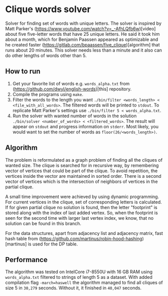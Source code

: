 # Clique words solver

Solver for finding set of words with unique letters.
The solver is inspired by Matt Parker's (https://www.youtube.com/watch?v=_-AfhLQfb6w)[video] about five five-letter words that have 25 unique letters. He said it took him about a month, which for Benjamin Paassen appeared as optimizable and he created faster (https://gitlab.com/bpaassen/five_clique)[algorithm] that runs about 20 minutes. This solver needs less than a minute and it also can do other lengths of words other than 5.

## How to run
1. Get your favorite list of words e.g. `words_alpha.txt` from (https://github.com/dwyl/english-words)[this] repository.
2. Compile the programs using `make`.
3. Filter the words to the length you want `./bin/filter <words_length> < <file_with_all_words>`. The filtered words will be printed to `stdout`. To replicate Matt Parker's settings use `./bin/filter 5 < words_alpha.txt`.
4. Run the solver with wanted number of words in the solution `./bin/solver <number_of_words> < <filtered_words>`. The result will appear on `stdout` and progress information on `stderr`. Most likely, you would want to set the number of words as `floor(26/<words_length>)`.


## Algorithm
The problem is reformulated as a graph problem of finding all the cliques of wanted size. 
The clique is searched for in recursive way, by remembering vector of vertices that could be part of the clique. 
To avoid repetition, the vertices inside the vector are maintained in sorted order.
There is a second vector of vertices which is the intersection of neighbors of vertices in the partial clique.

A small time improvement were achieved by using dynamic programming. 
For current vertices in the clique, set of corresponding letters is calculated.
If for given partial clique no solution is found, then the letter "footprint" is stored along with the index of last added vertex.
So, when the footprint is seen for the second time with larger last vertex index, we know, that no solution can be found in this branch.

For the data structures, apart from adjacency list and adjacency matrix, fast hash table from (https://github.com/martinus/robin-hood-hashing)[martinus] is used for the DP table.

## Performance
The algorithm was tested on IntelCore i7-8550U with 16 GB RAM using `words_alpha.txt` filtered to strings of length 5 as a dataset.
With added compilation flag `-march=haswell` the algorithm managed to find all cliques of size 5 in `30,279` seconds.
Without it, it finished in `40,047` seconds.

